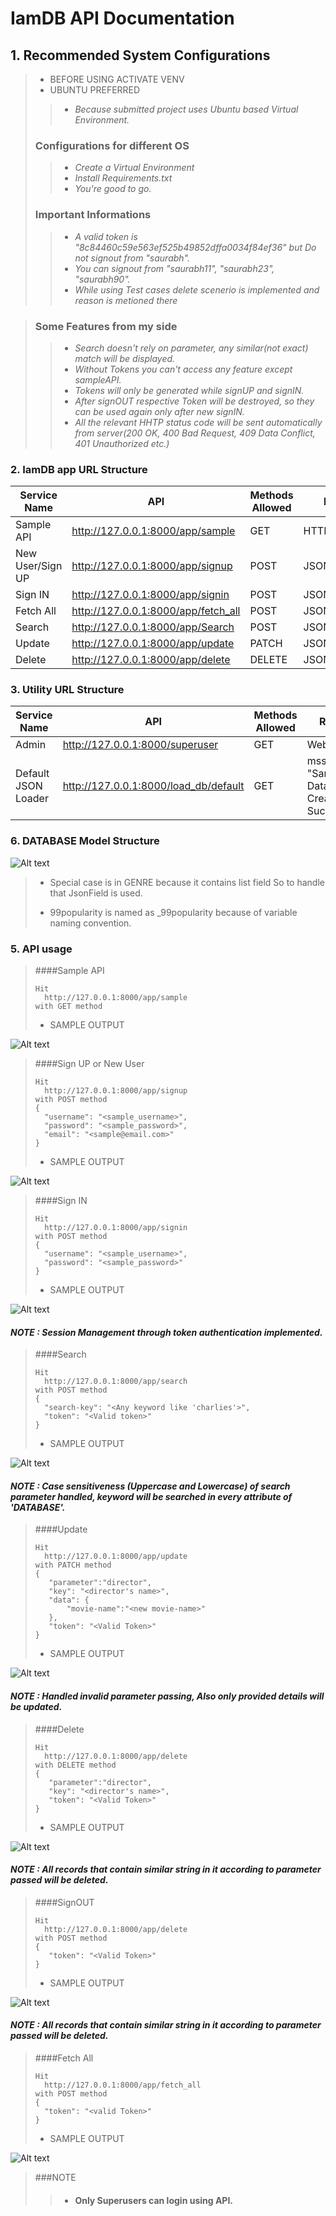 # IamDB API Documentation

## 1. Recommended System Configurations

> - BEFORE USING ACTIVATE VENV
> - UBUNTU PREFERRED
>> - _Because submitted project uses Ubuntu based Virtual Environment._
> ### Configurations for different OS
>> - _Create a Virtual Environment_
>> - _Install Requirements.txt_
>> - _You're good to go._
> ### Important Informations
>> - _A valid token is "8c84460c59e563ef525b49852dffa0034f84ef36" but Do not signout from "saurabh"._
>> - _You can signout from "saurabh11", "saurabh23", "saurabh90"._
>> - _While using Test cases delete scenerio is implemented and reason is metioned there_

> ### Some Features from my side
>> - _Search doesn't rely on parameter, any similar(not exact) match will be displayed._
>> - _Without Tokens you can't access any feature except sampleAPI._
>> - _Tokens will only be generated while signUP and signIN._
>> - _After signOUT respective Token will be destroyed, so they can be used again only after new signIN._
>> - _All the relevant HHTP status code will be sent automatically from server(200 OK, 400 Bad Request, 409 Data Conflict, 401 Unauthorized etc.)_


### 2. IamDB app URL Structure

| Service Name | API | Methods Allowed | Return |
| ------- | ------- | ----- | --- |
| Sample API | http://127.0.0.1:8000/app/sample | GET | HTTPResponse |
| New User/Sign UP | http://127.0.0.1:8000/app/signup | POST | JSON |
| Sign IN | http://127.0.0.1:8000/app/signin | POST | JSON |
| Fetch All | http://127.0.0.1:8000/app/fetch_all | POST | JSON |
| Search | http://127.0.0.1:8000/app/Search | POST | JSON |
| Update | http://127.0.0.1:8000/app/update | PATCH | JSON |
| Delete | http://127.0.0.1:8000/app/delete | DELETE | JSON |

### 3. Utility URL Structure

| Service Name | API | Methods Allowed | Return |
| ------- | ------- | ----- | --- |
| Admin | http://127.0.0.1:8000/superuser | GET | Webpage |
| Default JSON Loader | http://127.0.0.1:8000/load_db/default | GET | mssg "Sample Database Creation Successful" |

### 6. DATABASE Model Structure
![Alt text](./database.png)
> - Special case is in GENRE because it contains list field So to handle that JsonField is used.
>
> - 99popularity is named as _99popularity because of variable naming convention.


### 5. API usage

> ####Sample API
> ```
> Hit 
>   http://127.0.0.1:8000/app/sample
> with GET method
> ```
> - SAMPLE OUTPUT

![Alt text](./sample_response.png)


> ####Sign UP or New User
> ```
> Hit 
>   http://127.0.0.1:8000/app/signup
> with POST method
> {
>   "username": "<sample_username>",
>   "password": "<sample_password>",
>   "email": "<sample@email.com>"
> }
> ```
> - SAMPLE OUTPUT

![Alt text](./signup_response.png)


> ####Sign IN
> ```
> Hit 
>   http://127.0.0.1:8000/app/signin
> with POST method
> {
>   "username": "<sample_username>",
>   "password": "<sample_password>"
> }
> ```
> - SAMPLE OUTPUT
> 
![Alt text](./signin_response.png)

#### _NOTE : Session Management through token authentication implemented._

> ####Search
> ```
> Hit 
>   http://127.0.0.1:8000/app/search
> with POST method
> {
>   "search-key": "<Any keyword like 'charlies'>",
>   "token": "<Valid token>"
> }
> ```
> - SAMPLE OUTPUT
> 
![Alt text](./search_response.png)

#### _NOTE : Case sensitiveness (Uppercase and Lowercase) of search parameter handled, keyword will be searched in every attribute of 'DATABASE'._

> ####Update
> ```
> Hit 
>   http://127.0.0.1:8000/app/update
> with PATCH method
> {
>    "parameter":"director",
>    "key": "<director's name>",
>    "data": {
>        "movie-name":"<new movie-name>"
>    },
>    "token": "<Valid Token>"
> }
> ```
> - SAMPLE OUTPUT
>
![Alt text](./update_response.png)

#### _NOTE : Handled invalid parameter passing, Also only provided details will be updated._

> ####Delete
> ```
> Hit 
>   http://127.0.0.1:8000/app/delete
> with DELETE method
> {
>    "parameter":"director",
>    "key": "<director's name>",
>    "token": "<Valid Token>"
> }
> ```
> - SAMPLE OUTPUT
>
![Alt text](./delete_response.png)

#### _NOTE : All records that contain similar string in it according to parameter passed will be deleted._

> ####SignOUT
> ```
> Hit 
>   http://127.0.0.1:8000/app/delete
> with POST method
> {
>    "token": "<Valid Token>"
> }
> ```
> - SAMPLE OUTPUT
>
![Alt text](./signout_response.png)

#### _NOTE : All records that contain similar string in it according to parameter passed will be deleted._

> ####Fetch All
> ```
> Hit 
>   http://127.0.0.1:8000/app/fetch_all
> with POST method
> {
>   "token": "<valid Token>"
> }
> ```
> - SAMPLE OUTPUT
>
![Alt text](./fetch_all_response.png)

> ###NOTE
>> - #### Only Superusers can login using API.

